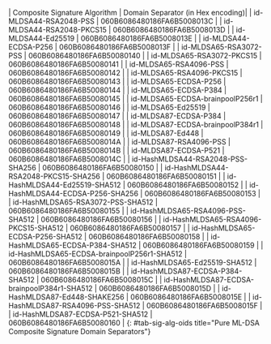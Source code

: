 | Composite Signature Algorithm | Domain Separator (in Hex encoding)|
| id-MLDSA44-RSA2048-PSS                         | 060B6086480186FA6B5008013C |
| id-MLDSA44-RSA2048-PKCS15                      | 060B6086480186FA6B5008013D |
| id-MLDSA44-Ed25519                             | 060B6086480186FA6B5008013E |
| id-MLDSA44-ECDSA-P256                          | 060B6086480186FA6B5008013F |
| id-MLDSA65-RSA3072-PSS                         | 060B6086480186FA6B50080140 |
| id-MLDSA65-RSA3072-PKCS15                      | 060B6086480186FA6B50080141 |
| id-MLDSA65-RSA4096-PSS                         | 060B6086480186FA6B50080142 |
| id-MLDSA65-RSA4096-PKCS15                      | 060B6086480186FA6B50080143 |
| id-MLDSA65-ECDSA-P256                          | 060B6086480186FA6B50080144 |
| id-MLDSA65-ECDSA-P384                          | 060B6086480186FA6B50080145 |
| id-MLDSA65-ECDSA-brainpoolP256r1               | 060B6086480186FA6B50080146 |
| id-MLDSA65-Ed25519                             | 060B6086480186FA6B50080147 |
| id-MLDSA87-ECDSA-P384                          | 060B6086480186FA6B50080148 |
| id-MLDSA87-ECDSA-brainpoolP384r1               | 060B6086480186FA6B50080149 |
| id-MLDSA87-Ed448                               | 060B6086480186FA6B5008014A |
| id-MLDSA87-RSA4096-PSS                         | 060B6086480186FA6B5008014B |
| id-MLDSA87-ECDSA-P521                          | 060B6086480186FA6B5008014C |
| id-HashMLDSA44-RSA2048-PSS-SHA256              | 060B6086480186FA6B50080150 |
| id-HashMLDSA44-RSA2048-PKCS15-SHA256           | 060B6086480186FA6B50080151 |
| id-HashMLDSA44-Ed25519-SHA512                  | 060B6086480186FA6B50080152 |
| id-HashMLDSA44-ECDSA-P256-SHA256               | 060B6086480186FA6B50080153 |
| id-HashMLDSA65-RSA3072-PSS-SHA512              | 060B6086480186FA6B50080155 |
| id-HashMLDSA65-RSA4096-PSS-SHA512              | 060B6086480186FA6B50080156 |
| id-HashMLDSA65-RSA4096-PKCS15-SHA512           | 060B6086480186FA6B50080157 |
| id-HashMLDSA65-ECDSA-P256-SHA512               | 060B6086480186FA6B50080158 |
| id-HashMLDSA65-ECDSA-P384-SHA512               | 060B6086480186FA6B50080159 |
| id-HashMLDSA65-ECDSA-brainpoolP256r1-SHA512    | 060B6086480186FA6B5008015A |
| id-HashMLDSA65-Ed25519-SHA512                  | 060B6086480186FA6B5008015B |
| id-HashMLDSA87-ECDSA-P384-SHA512               | 060B6086480186FA6B5008015C |
| id-HashMLDSA87-ECDSA-brainpoolP384r1-SHA512    | 060B6086480186FA6B5008015D |
| id-HashMLDSA87-Ed448-SHAKE256                  | 060B6086480186FA6B5008015E |
| id-HashMLDSA87-RSA4096-PSS-SHA512              | 060B6086480186FA6B5008015F |
| id-HashMLDSA87-ECDSA-P521-SHA512               | 060B6086480186FA6B50080160 |
{: #tab-sig-alg-oids title="Pure ML-DSA Composite Signature Domain Separators"}
